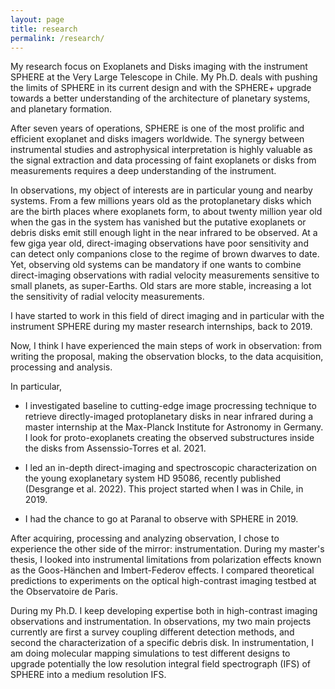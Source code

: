 ```yaml
---
layout: page
title: research
permalink: /research/
---
```


My research focus on Exoplanets and Disks imaging with the instrument SPHERE at the Very Large Telescope in Chile. My Ph.D. deals with pushing the limits of SPHERE in its current design and with the SPHERE+ upgrade towards a better understanding of the architecture of planetary systems, and planetary formation.

After seven years of operations, SPHERE is one of the most prolific and efficient exoplanet and disks imagers worldwide. The synergy between instrumental studies and astrophysical interpretation is highly valuable as the signal extraction and data processing of faint exoplanets or disks from measurements requires a deep understanding of the instrument. 

In observations, my object of interests are in particular young and nearby systems. From a few millions years old as the protoplanetary disks which are the birth places where exoplanets form, to about twenty million year old when the gas in the system has vanished but the putative exoplanets or debris disks emit still enough light in the near infrared to be observed. At a few giga year old, direct-imaging observations have poor sensitivity and can detect only companions close to the regime of brown dwarves to date. Yet, observing old systems can be mandatory if one wants to combine direct-imaging observations with radial velocity measurements sensitive to small planets, as super-Earths. Old stars are more stable, increasing a lot the sensitivity of radial velocity measurements.



I have started to work in this field of direct imaging and in particular with the instrument SPHERE during my master research internships, back to 2019. 

Now, I think I have experienced the main steps of work in observation: from writing the proposal, making the observation blocks, to the data acquisition, processing and analysis. 

In particular,  

- I investigated baseline to cutting-edge image procressing technique to retrieve directly-imaged protoplanetary disks in near infrared during a master internship at the Max-Planck Institute for Astronomy in Germany. I look for proto-exoplanets creating the observed substructures inside the disks from Assenssio-Torres et al. 2021.

- I led an in-depth direct-imaging and spectroscopic characterization on the young exoplanetary system HD 95086, recently published (Desgrange et al. 2022). This project started when I was in Chile, in 2019.

- I had the chance to go at Paranal to observe with SPHERE in 2019.


After acquiring, processing and analyzing observation, I chose to experience the other side of the mirror: instrumentation. During my master's thesis, I looked into instrumental limitations from polarization effects known as the Goos-Hänchen and Imbert-Federov effects. I compared theoretical predictions to experiments on the optical high-contrast imaging testbed at the Observatoire de Paris.


During my Ph.D. I keep developing expertise both in high-contrast imaging observations and instrumentation. In observations, my two main projects currently are first a survey coupling different detection methods, and second the characterization of a specific debris disk. In instrumentation, I am doing molecular mapping simulations to test different designs to upgrade potentially the low resolution integral field spectrograph (IFS) of SPHERE into a medium resolution IFS.

